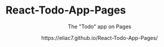 # React-Todo-App-Pages

<p align='center'>
The "Todo" app on Pages 

<p align='center'>
https://eliac7.github.io/React-Todo-App-Pages/
